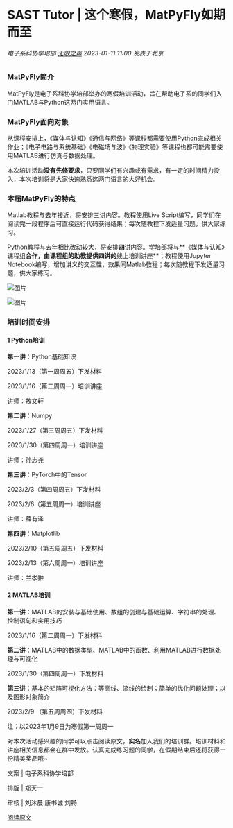 # SAST Tutor | 这个寒假，MatPyFly如期而至          

###### 电子系科协学培部 [无限之声](https://mp.weixin.qq.com/s/FA9xbMjsvkp_ZtcYo9BC7A) *2023-01-11 11:00* *发表于北京*                      

### MatPyFly简介

MatPyFly是电子系科协学培部举办的寒假培训活动，旨在帮助电子系的同学们入门MATLAB与Python这两门实用语言。

### MatPyFly面向对象

从课程安排上，《媒体与认知》《通信与网络》等课程都需要使用Python完成相关作业；《电子电路与系统基础》《电磁场与波》《物理实验》等课程也都可能需要使用MATLAB进行仿真与数据处理。

本次培训活动**没有先修要求**，只要同学们有兴趣或有需求，有一定的时间精力投入，本次培训将是大家快速熟悉这两门语言的大好机会。

### 本届MatPyFly的特点

Matlab教程与去年接近，将安排三讲内容。教程使用Live Script编写，同学们在阅读完一段程序后可直接运行代码获得结果；每次随教程下发适量习题，供大家练习。 

Python教程与去年相比改动较大，将安排**四**讲内容。学培部将与**《媒体与认知》课程组**合作，由课程组的助教提供四讲的**线上培训讲座**；教程使用Jupyter Notebook编写，增加讲义的交互性，效果同Matlab教程；每次随教程下发适量习题，供大家练习。

![图片](https://mmbiz.qpic.cn/mmbiz_jpg/ZdwhGRN1ZUCH5ZQnTrMCHznTeomuJGzQNspSicFMAEnMF3AThBuDPjUKRLLqneEZPE0Jca6tfmNPM7C4icCd3MUA/640?wx_fmt=jpeg&wxfrom=5&wx_lazy=1&wx_co=1 "使用Jupyter Notebook编写Python教程")

![图片](https://mmbiz.qpic.cn/mmbiz_jpg/ZdwhGRN1ZUCH5ZQnTrMCHznTeomuJGzQO0TpKj4AsBr6hjg7Xo9AMea1mosuRjtqXialKuvcfJLMELvTmbyGSZw/640?wx_fmt=jpeg&wxfrom=5&wx_lazy=1&wx_co=1 "使用Live Script编写MATLAB教程")

### 培训时间安排

#### 1 Python培训

**第一讲**：Python基础知识

2023/1/13（第一周周五）下发材料

2023/1/16（第二周周一）培训讲座

讲师：敖文轩

**第二讲**：Numpy

2023/1/27（第三周周五）下发材料

2023/1/30（第四周周一）培训讲座

讲师：孙志尧

**第三讲**：PyTorch中的Tensor

2023/2/3（第四周周五）下发材料

2023/2/6（第五周周一）培训讲座

讲师：薛有泽

**第四讲**：Matplotlib

2023/2/10（第五周周五）下发材料

2023/2/13（第六周周一）培训讲座

讲师：兰孝翀

#### 2 MATLAB培训

**第一讲**：MATLAB的安装与基础使用、数组的创建与基础运算、字符串的处理、控制语句和实用技巧

2023/1/16（第二周周一）下发材料

**第二讲**：MATLAB中的数据类型、MATLAB中的函数、利用MATLAB进行数据处理与可视化

2023/1/30（第四周周一）下发材料

**第三讲**：基本的矩阵可视化方法：等高线、流线的绘制；简单的优化问题处理；以及图形对象简介

2023/2/9 （第五周周四）下发材料

注：以2023年1月9日为寒假第一周周一

对本次活动感兴趣的同学可以点击阅读原文，**实名**加入我们的培训群。培训材料和讲座相关信息都会在群中发放。认真完成练习题的同学，在假期结束后还将获得一份精美奖品哦~



文案 | 电子系科协学培部

排版 | 郑天一

审核 | 刘沐晨 康书诚 刘畅



[阅读原文](https://cloud.tsinghua.edu.cn/d/245192a241a3499cbb69/)

